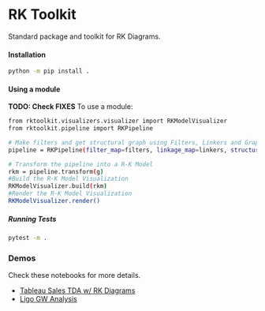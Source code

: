 # RK Toolkit

Standard package and toolkit for RK Diagrams.

#### Installation
``` sh
python -m pip install .
```

#### Using a module

**TODO: Check FIXES**
To use a module:
``` sh
from rktoolkit.visualizers.visualizer import RKModelVisualizer
from rktoolkit.pipeline import RKPipeline

# Make filters and get structural graph using Filters, Linkers and Graph modules
pipeline = RKPipeline(filter_map=filters, linkage_map=linkers, structural_graph=g) 

# Transform the pipeline into a R-K Model
rkm = pipeline.transform(g)
#Build the R-K Model Visualization
RKModelVisualizer.build(rkm)
#Render the R-K Model Visualization
RKModelVisualizer.render()
```

##### Running Tests
``` sh
pytest -m .
```

### Demos
Check these notebooks for more details.

* [Tableau Sales TDA w/ RK Diagrams](https://github.com/animikhroy/rk_toolkit_pipeline_diagrams/blob/main/02_notebooks/rk_general_applications)
* [Ligo GW Analysis](https://github.com/animikhroy/rk_toolkit_pipeline_diagrams/tree/main/02_notebooks/rk_gw_mma)
